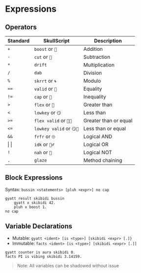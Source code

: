 # Expressions

## Operators

| Standard | SkullScript       | Description                     |
|----------|-------------------|---------------------------------|
| `+`      | `boost` or `🔋`         | Addition                        |
| `-`      | `cut`   or `🪫`            | Subtraction                     |
| `*`      | `drift`             | Multiplication                  |
| `/`      | `dab`             | Division                        |
| `%`      | `skrrt` or `🌀`           | Modulo                          |
| `==`     | `valid` or `💯`           | Equality                        |
| `!=`     | `cap`   or `🧢`     | Inequality                      |
| `>`      | `flex`  or `💪`        | Greater than                    |
| `<`      | `lowkey`  or `😏`      | Less than                       |
| `>=`     | `flex valid` or `💪💯`    | Greater than or equal           |
| `<=`     | `lowkey valid` or `😏💯`   | Less than or equal              |
| `&&`     | `frfr`  or `🙄`           | Logical AND                     |
|  &#124; &#124; | `idk` or `🤷‍♂️`       | Logical OR                      |
| `!`      | `nah` or `🤡`      | Logical NOT                     |
| `.`      | `glaze`           | Method chaining                 |

## Block Expressions

Syntax: `bussin <statements> [pluh <expr>] no cap`

```skullbrain
gyatt result skibidi bussin
    gyatt x skibidi 42.
    pluh x boost 1.
no cap
```

## Variable Declarations

- Mutable: `gyatt <ident> [is <type>] [skibidi <expr> [.]}`
- Immutable: `facts <ident> [is <type>] [skibidi <expr> [.]]`

```skullbrain
gyatt counter is aura skibidi 0.
facts PI is vibing skibidi 3.14159.
```

> Note: All variables can be shadowed without issue
